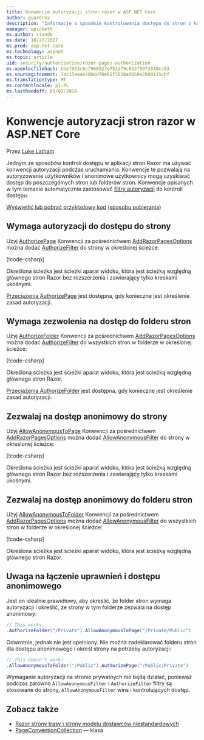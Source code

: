```yaml
---
title: Konwencje autoryzacji stron razor w ASP.NET Core
author: guardrex
description: "Informacje o sposobie kontrolowania dostępu do stron z konwencjami autoryzacji użytkowników, które użytkownicy anonimowego dostępu do stron lub folderów stron."
manager: wpickett
ms.author: riande
ms.date: 10/27/2017
ms.prod: asp.net-core
ms.technology: aspnet
ms.topic: article
uid: security/authorization/razor-pages-authorization
ms.openlocfilehash: bbef653c6cf968527e753df9c853f5972640cc03
ms.sourcegitcommit: 7ac15eaae20b6d70e65f3650af050a7880115cbf
ms.translationtype: MT
ms.contentlocale: pl-PL
ms.lasthandoff: 03/02/2018
---
```

# <a name="razor-pages-authorization-conventions-in-aspnet-core"></a>Konwencje autoryzacji stron razor w ASP.NET Core

Przez [Luke Latham](https://github.com/guardrex)

Jednym ze sposobów kontroli dostępu w aplikacji stron Razor ma używać konwencji autoryzacji podczas uruchamiania. Konwencje te pozwalają na autoryzowanie użytkowników i anonimowe użytkownicy mogą uzyskiwać dostęp do poszczególnych stron lub folderów stron. Konwencje opisanych w tym temacie automatycznie zastosować [filtry autoryzacji](xref:mvc/controllers/filters#authorization-filters) do kontroli dostępu.

[Wyświetlić lub pobrać przykładowy kod](https://github.com/aspnet/Docs/tree/master/aspnetcore/security/authorization/razor-pages-authorization/sample) ([sposobu pobierania](xref:tutorials/index#how-to-download-a-sample))

## <a name="require-authorization-to-access-a-page"></a>Wymaga autoryzacji do dostępu do strony

Użyj [AuthorizePage](/dotnet/api/microsoft.extensions.dependencyinjection.pageconventioncollectionextensions.authorizepage) Konwencji za pośrednictwem [AddRazorPagesOptions](/dotnet/api/microsoft.extensions.dependencyinjection.mvcrazorpagesmvcbuilderextensions.addrazorpagesoptions) można dodać [AuthorizeFilter](/dotnet/api/microsoft.aspnetcore.mvc.authorization.authorizefilter) do strony w określonej ścieżce:

[!code-csharp[](razor-pages-authorization/sample/Startup.cs?name=snippet1&highlight=2,4)]

Określona ścieżka jest ścieżki aparat widoku, która jest ścieżką względną głównego stron Razor bez rozszerzenia i zawierający tylko kreskami ukośnymi.

[Przeciążenia AuthorizePage](/dotnet/api/microsoft.extensions.dependencyinjection.pageconventioncollectionextensions.authorizepage#Microsoft_Extensions_DependencyInjection_PageConventionCollectionExtensions_AuthorizePage_Microsoft_AspNetCore_Mvc_ApplicationModels_PageConventionCollection_System_String_System_String_) jest dostępna, gdy konieczne jest określenie zasad autoryzacji.

## <a name="require-authorization-to-access-a-folder-of-pages"></a>Wymaga zezwolenia na dostęp do folderu stron

Użyj [AuthorizeFolder](/dotnet/api/microsoft.extensions.dependencyinjection.pageconventioncollectionextensions.authorizefolder) Konwencji za pośrednictwem [AddRazorPagesOptions](/dotnet/api/microsoft.extensions.dependencyinjection.mvcrazorpagesmvcbuilderextensions.addrazorpagesoptions) można dodać [AuthorizeFilter](/dotnet/api/microsoft.aspnetcore.mvc.authorization.authorizefilter) do wszystkich stron w folderze w określonej ścieżce:

[!code-csharp[](razor-pages-authorization/sample/Startup.cs?name=snippet1&highlight=2,5)]

Określona ścieżka jest ścieżki aparat widoku, która jest ścieżką względną głównego stron Razor.

[Przeciążenia AuthorizeFolder](/dotnet/api/microsoft.extensions.dependencyinjection.pageconventioncollectionextensions.authorizefolder#Microsoft_Extensions_DependencyInjection_PageConventionCollectionExtensions_AuthorizeFolder_Microsoft_AspNetCore_Mvc_ApplicationModels_PageConventionCollection_System_String_System_String_) jest dostępna, gdy konieczne jest określenie zasad autoryzacji.

## <a name="allow-anonymous-access-to-a-page"></a>Zezwalaj na dostęp anonimowy do strony

Użyj [AllowAnonymousToPage](/dotnet/api/microsoft.extensions.dependencyinjection.pageconventioncollectionextensions.allowanonymoustopage) Konwencji za pośrednictwem [AddRazorPagesOptions](/dotnet/api/microsoft.extensions.dependencyinjection.mvcrazorpagesmvcbuilderextensions.addrazorpagesoptions) można dodać [AllowAnonymousFilter](/dotnet/api/microsoft.aspnetcore.mvc.authorization.allowanonymousfilter) do strony w określonej ścieżce:

[!code-csharp[](razor-pages-authorization/sample/Startup.cs?name=snippet1&highlight=2,6)]

Określona ścieżka jest ścieżki aparat widoku, która jest ścieżką względną głównego stron Razor bez rozszerzenia i zawierający tylko kreskami ukośnymi.

## <a name="allow-anonymous-access-to-a-folder-of-pages"></a>Zezwalaj na dostęp anonimowy do folderu stron

Użyj [AllowAnonymousToFolder](/dotnet/api/microsoft.extensions.dependencyinjection.pageconventioncollectionextensions.allowanonymoustofolder) Konwencji za pośrednictwem [AddRazorPagesOptions](/dotnet/api/microsoft.extensions.dependencyinjection.mvcrazorpagesmvcbuilderextensions.addrazorpagesoptions) można dodać [AllowAnonymousFilter](/dotnet/api/microsoft.aspnetcore.mvc.authorization.allowanonymousfilter) do wszystkich stron w folderze w określonej ścieżce:

[!code-csharp[](razor-pages-authorization/sample/Startup.cs?name=snippet1&highlight=2,7)]

Określona ścieżka jest ścieżki aparat widoku, która jest ścieżką względną głównego stron Razor.

## <a name="note-on-combining-authorized-and-anonymous-access"></a>Uwaga na łączenie uprawnień i dostępu anonimowego

Jest on idealnie prawidłowy, aby określić, że folder stron wymaga autoryzacji i określić, że strony w tym folderze zezwala na dostęp anonimowy:

```csharp
// This works.
.AuthorizeFolder("/Private").AllowAnonymousToPage("/Private/Public")
```

Odwrotnie, jednak nie jest spełniony. Nie można zadeklarować folderu stron dla dostępu anonimowego i określ strony na potrzeby autoryzacji:

```csharp
// This doesn't work!
.AllowAnonymousToFolder("/Public").AuthorizePage("/Public/Private") 
```

Wymaganie autoryzacji na stronie prywatnych nie będą działać, ponieważ podczas zarówno `AllowAnonymousFilter` i `AuthorizeFilter` filtry są stosowane do strony, `AllowAnonymousFilter` wins i kontrolujących dostęp.

## <a name="see-also"></a>Zobacz także

* [Razor strony trasy i strony modelu dostawców niestandardowych](xref:mvc/razor-pages/razor-pages-convention-features)
* [PageConventionCollection](/dotnet/api/microsoft.aspnetcore.mvc.applicationmodels.pageconventioncollection) — klasa
